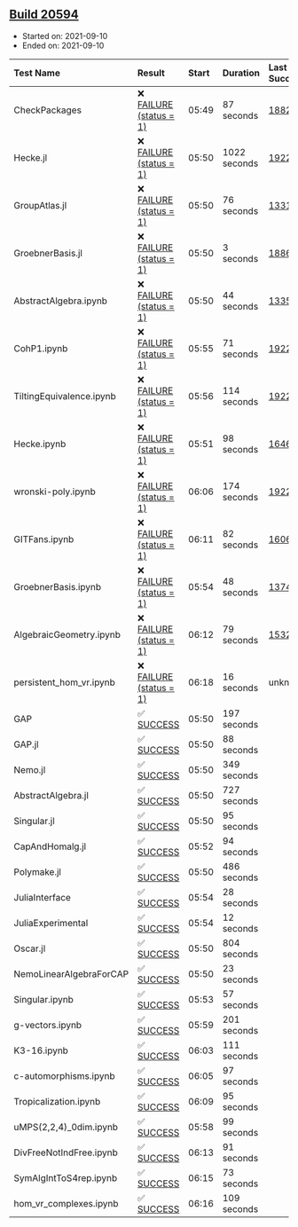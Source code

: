## [Build 20594](https://oscarci.mathematik.uni-kl.de/job/oscar/20594/)

* Started on: 2021-09-10
* Ended on: 2021-09-10

| Test Name    | Result | Start | Duration | Last Success | First Failure |
|:-------------|:-------|:------|:---------|:-------------|:--------------|
| CheckPackages | ❌ [FAILURE (status = 1)](https://oscarci.mathematik.uni-kl.de/job/oscar/20594/artifact/logs/build-20594/CheckPackages.log) | 05:49 | 87 seconds | [18822](https://oscarci.mathematik.uni-kl.de/job/oscar/18822/) | [18823](https://oscarci.mathematik.uni-kl.de/job/oscar/18823/) |
| Hecke.jl | ❌ [FAILURE (status = 1)](https://oscarci.mathematik.uni-kl.de/job/oscar/20594/artifact/logs/build-20594/Hecke.jl.log) | 05:50 | 1022 seconds | [19222](https://oscarci.mathematik.uni-kl.de/job/oscar/19222/) | [20152](https://oscarci.mathematik.uni-kl.de/job/oscar/20152/) |
| GroupAtlas.jl | ❌ [FAILURE (status = 1)](https://oscarci.mathematik.uni-kl.de/job/oscar/20594/artifact/logs/build-20594/GroupAtlas.jl.log) | 05:50 | 76 seconds | [13311](https://oscarci.mathematik.uni-kl.de/job/oscar/13311/) | [13312](https://oscarci.mathematik.uni-kl.de/job/oscar/13312/) |
| GroebnerBasis.jl | ❌ [FAILURE (status = 1)](https://oscarci.mathematik.uni-kl.de/job/oscar/20594/artifact/logs/build-20594/GroebnerBasis.jl.log) | 05:50 | 3 seconds | [18864](https://oscarci.mathematik.uni-kl.de/job/oscar/18864/) | [18865](https://oscarci.mathematik.uni-kl.de/job/oscar/18865/) |
| AbstractAlgebra.ipynb | ❌ [FAILURE (status = 1)](https://oscarci.mathematik.uni-kl.de/job/oscar/20594/artifact/logs/build-20594/AbstractAlgebra.ipynb.log) | 05:50 | 44 seconds | [13355](https://oscarci.mathematik.uni-kl.de/job/oscar/13355/) | [13356](https://oscarci.mathematik.uni-kl.de/job/oscar/13356/) |
| CohP1.ipynb | ❌ [FAILURE (status = 1)](https://oscarci.mathematik.uni-kl.de/job/oscar/20594/artifact/logs/build-20594/CohP1.ipynb.log) | 05:55 | 71 seconds | [19222](https://oscarci.mathematik.uni-kl.de/job/oscar/19222/) | [20152](https://oscarci.mathematik.uni-kl.de/job/oscar/20152/) |
| TiltingEquivalence.ipynb | ❌ [FAILURE (status = 1)](https://oscarci.mathematik.uni-kl.de/job/oscar/20594/artifact/logs/build-20594/TiltingEquivalence.ipynb.log) | 05:56 | 114 seconds | [19222](https://oscarci.mathematik.uni-kl.de/job/oscar/19222/) | [20152](https://oscarci.mathematik.uni-kl.de/job/oscar/20152/) |
| Hecke.ipynb | ❌ [FAILURE (status = 1)](https://oscarci.mathematik.uni-kl.de/job/oscar/20594/artifact/logs/build-20594/Hecke.ipynb.log) | 05:51 | 98 seconds | [16463](https://oscarci.mathematik.uni-kl.de/job/oscar/16463/) | [16464](https://oscarci.mathematik.uni-kl.de/job/oscar/16464/) |
| wronski-poly.ipynb | ❌ [FAILURE (status = 1)](https://oscarci.mathematik.uni-kl.de/job/oscar/20594/artifact/logs/build-20594/wronski-poly.ipynb.log) | 06:06 | 174 seconds | [19222](https://oscarci.mathematik.uni-kl.de/job/oscar/19222/) | [20152](https://oscarci.mathematik.uni-kl.de/job/oscar/20152/) |
| GITFans.ipynb | ❌ [FAILURE (status = 1)](https://oscarci.mathematik.uni-kl.de/job/oscar/20594/artifact/logs/build-20594/GITFans.ipynb.log) | 06:11 | 82 seconds | [16068](https://oscarci.mathematik.uni-kl.de/job/oscar/16068/) | [16069](https://oscarci.mathematik.uni-kl.de/job/oscar/16069/) |
| GroebnerBasis.ipynb | ❌ [FAILURE (status = 1)](https://oscarci.mathematik.uni-kl.de/job/oscar/20594/artifact/logs/build-20594/GroebnerBasis.ipynb.log) | 05:54 | 48 seconds | [13748](https://oscarci.mathematik.uni-kl.de/job/oscar/13748/) | [13749](https://oscarci.mathematik.uni-kl.de/job/oscar/13749/) |
| AlgebraicGeometry.ipynb | ❌ [FAILURE (status = 1)](https://oscarci.mathematik.uni-kl.de/job/oscar/20594/artifact/logs/build-20594/AlgebraicGeometry.ipynb.log) | 06:12 | 79 seconds | [15322](https://oscarci.mathematik.uni-kl.de/job/oscar/15322/) | [15323](https://oscarci.mathematik.uni-kl.de/job/oscar/15323/) |
| persistent_hom_vr.ipynb | ❌ [FAILURE (status = 1)](https://oscarci.mathematik.uni-kl.de/job/oscar/20594/artifact/logs/build-20594/persistent_hom_vr.ipynb.log) | 06:18 | 16 seconds | unknown | unknown |
| GAP | ✅ [SUCCESS](https://oscarci.mathematik.uni-kl.de/job/oscar/20594/artifact/logs/build-20594/GAP.log) | 05:50 | 197 seconds |  |  |
| GAP.jl | ✅ [SUCCESS](https://oscarci.mathematik.uni-kl.de/job/oscar/20594/artifact/logs/build-20594/GAP.jl.log) | 05:50 | 88 seconds |  |  |
| Nemo.jl | ✅ [SUCCESS](https://oscarci.mathematik.uni-kl.de/job/oscar/20594/artifact/logs/build-20594/Nemo.jl.log) | 05:50 | 349 seconds |  |  |
| AbstractAlgebra.jl | ✅ [SUCCESS](https://oscarci.mathematik.uni-kl.de/job/oscar/20594/artifact/logs/build-20594/AbstractAlgebra.jl.log) | 05:50 | 727 seconds |  |  |
| Singular.jl | ✅ [SUCCESS](https://oscarci.mathematik.uni-kl.de/job/oscar/20594/artifact/logs/build-20594/Singular.jl.log) | 05:50 | 95 seconds |  |  |
| CapAndHomalg.jl | ✅ [SUCCESS](https://oscarci.mathematik.uni-kl.de/job/oscar/20594/artifact/logs/build-20594/CapAndHomalg.jl.log) | 05:52 | 94 seconds |  |  |
| Polymake.jl | ✅ [SUCCESS](https://oscarci.mathematik.uni-kl.de/job/oscar/20594/artifact/logs/build-20594/Polymake.jl.log) | 05:50 | 486 seconds |  |  |
| JuliaInterface | ✅ [SUCCESS](https://oscarci.mathematik.uni-kl.de/job/oscar/20594/artifact/logs/build-20594/JuliaInterface.log) | 05:54 | 28 seconds |  |  |
| JuliaExperimental | ✅ [SUCCESS](https://oscarci.mathematik.uni-kl.de/job/oscar/20594/artifact/logs/build-20594/JuliaExperimental.log) | 05:54 | 12 seconds |  |  |
| Oscar.jl | ✅ [SUCCESS](https://oscarci.mathematik.uni-kl.de/job/oscar/20594/artifact/logs/build-20594/Oscar.jl.log) | 05:50 | 804 seconds |  |  |
| NemoLinearAlgebraForCAP | ✅ [SUCCESS](https://oscarci.mathematik.uni-kl.de/job/oscar/20594/artifact/logs/build-20594/NemoLinearAlgebraForCAP.log) | 05:50 | 23 seconds |  |  |
| Singular.ipynb | ✅ [SUCCESS](https://oscarci.mathematik.uni-kl.de/job/oscar/20594/artifact/logs/build-20594/Singular.ipynb.log) | 05:53 | 57 seconds |  |  |
| g-vectors.ipynb | ✅ [SUCCESS](https://oscarci.mathematik.uni-kl.de/job/oscar/20594/artifact/logs/build-20594/g-vectors.ipynb.log) | 05:59 | 201 seconds |  |  |
| K3-16.ipynb | ✅ [SUCCESS](https://oscarci.mathematik.uni-kl.de/job/oscar/20594/artifact/logs/build-20594/K3-16.ipynb.log) | 06:03 | 111 seconds |  |  |
| c-automorphisms.ipynb | ✅ [SUCCESS](https://oscarci.mathematik.uni-kl.de/job/oscar/20594/artifact/logs/build-20594/c-automorphisms.ipynb.log) | 06:05 | 97 seconds |  |  |
| Tropicalization.ipynb | ✅ [SUCCESS](https://oscarci.mathematik.uni-kl.de/job/oscar/20594/artifact/logs/build-20594/Tropicalization.ipynb.log) | 06:09 | 95 seconds |  |  |
| uMPS(2,2,4)_0dim.ipynb | ✅ [SUCCESS](https://oscarci.mathematik.uni-kl.de/job/oscar/20594/artifact/logs/build-20594/uMPS-2-2-4-_0dim.ipynb.log) | 05:58 | 99 seconds |  |  |
| DivFreeNotIndFree.ipynb | ✅ [SUCCESS](https://oscarci.mathematik.uni-kl.de/job/oscar/20594/artifact/logs/build-20594/DivFreeNotIndFree.ipynb.log) | 06:13 | 91 seconds |  |  |
| SymAlgIntToS4rep.ipynb | ✅ [SUCCESS](https://oscarci.mathematik.uni-kl.de/job/oscar/20594/artifact/logs/build-20594/SymAlgIntToS4rep.ipynb.log) | 06:15 | 73 seconds |  |  |
| hom_vr_complexes.ipynb | ✅ [SUCCESS](https://oscarci.mathematik.uni-kl.de/job/oscar/20594/artifact/logs/build-20594/hom_vr_complexes.ipynb.log) | 06:16 | 109 seconds |  |  |
